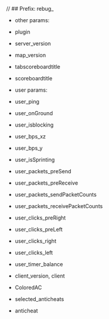 // ## Prefix: rebug_<param>
- other params:
-  plugin
-  server_version
-  map_version
-  tabscoreboardtitle
-  scoreboardtitle
  
- user params:
-  user_ping
-  user_onGround
-  user_isblocking
-  user_bps_xz
-  user_bps_y
-  user_isSprinting
-  user_packets_preSend
-  user_packets_preReceive
-  user_packets_sendPacketCounts
-  user_packets_receivePacketCounts
-  user_clicks_preRight
-  user_clicks_preLeft
-  user_clicks_right
-  user_clicks_left
-  user_timer_balance
-  client_version, client
-  ColoredAC
-  selected_anticheats
-  anticheat
